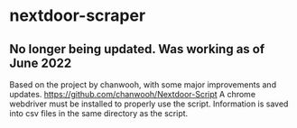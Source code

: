# nextdoor-scraper
## No longer being updated. Was working as of June 2022
Based on the project by chanwooh, with some major improvements and updates. https://github.com/chanwooh/Nextdoor-Script
A chrome webdriver must be installed to properly use the script. Information is saved into csv files in the same directory as the script. 

